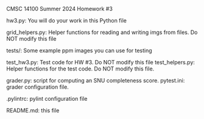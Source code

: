 CMSC 14100
Summer 2024
Homework #3

hw3.py: You will do your work in this Python file

grid_helpers.py: Helper functions for reading and writing imgs from files.
   Do NOT modify this file

tests/: Some example ppm images you can use for testing

test_hw3.py: Test code for HW #3.  Do NOT modify this file
test_helpers.py: Helper functions for the test code.  Do NOT modify this file.

grader.py: script for computing an SNU completeness score.
pytest.ini: grader configuration file.

.pylintrc: pylint configuration file

README.md: this file
